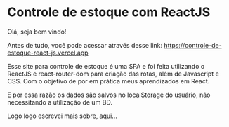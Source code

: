 # Controle de estoque com ReactJS

Olá, seja bem vindo!

Antes de tudo, você pode acessar através desse link: https://controle-de-estoque-react-js.vercel.app

Esse site para controle de estoque é uma SPA e foi feita utilizando o ReactJS e react-router-dom para criação das rotas, além de Javascript e CSS. Com o objetivo de por em prática meus aprendizados em React.

E por essa razão os dados são salvos no localStorage do usuário, não necessitando a utilização de um BD.

Logo logo escrevei mais sobre, aqui... 
